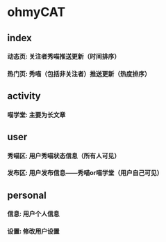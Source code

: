 # ohmyCAT

## index
#### 动态页: 关注者秀喵推送更新（时间排序）
#### 热门页: 秀喵（包括非关注者）推送更新（热度排序）
## activity
#### 喵学堂: 主要为长文章
## user
#### 秀喵区: 用户秀喵状态信息（所有人可见）
#### 发布区: 用户发布信息——秀喵or喵学堂（用户自己可见）
## personal
#### 信息: 用户个人信息
#### 设置: 修改用户设置
